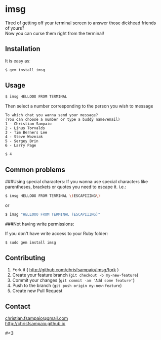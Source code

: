 # imsg

Tired of getting off your terminal screen to answer those dickhead friends of yours?  
Now you can curse them right from the terminal!

## Installation

It is easy as:

```bash
$ gem install imsg
```

## Usage

```bash
$ imsg HELLOOO FROM TERMINAL
```

Then select a number corresponding to the person you wish to message

    To which chat you wanna send your message?
    (You can choose a number or type a buddy name/email)
    1 - Christian Sampaio
    2 - Linus Torvalds
    3 - Tim Berners Lee
    4 - Steve Wozniak
    5 - Sergey Brin
    6 - Larry Page
```bash
$ 4
```

## Common problems
###Using special characters:
If you wanna use special characters like parentheses, brackets or quotes you need to escape it. i.e.:
```bash
$ imsg HELLOOO FROM TERMINAL \(ESCAPIIING\)
```
or
```bash
$ imsg "HELLOOO FROM TERMINAL (ESCAPIIING)"
```

###Not having write permissions:

If you don't have write access to your Ruby folder:

```bash
$ sudo gem install imsg
```

    
## Contributing

1. Fork it ( http://github.com/chrisfsampaio/imsg/fork )
2. Create your feature branch (`git checkout -b my-new-feature`)
3. Commit your changes (`git commit -am 'Add some feature'`)
4. Push to the branch (`git push origin my-new-feature`)
5. Create new Pull Request

## Contact
christian.fsampaio@gmail.com  
http://chrisfsampaio.github.io


#<3
